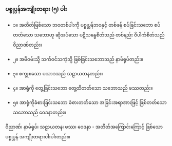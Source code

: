 ### ပစ္စုပ္ပန်အကျိုးတရား (၅) ပါး

- ၁။ အတိတ်ဖြစ်သော ဘဝတစ်ပါးကို ပစ္စုပ္ပန်ဘဝနှင့် တစ်ဖန် စပ်ခြင်းသဘော စပ်တတ်သော သဘောဟု ဆိုအပ်သော ပဋိသန္ဓေစိတ်သည် တစ်နည်း ဝိပါက်စိတ်သည် ဝိညာဏ်တည်း။

- ၂။ အမိဝမ်းသို့ သက်ဝင်သကဲ့သို့ ဖြစ်ခြင်းသဘောသည် နာမ်ရုပ်တည်း။

- ၃။ စက္ခုစသော ပသာဒသည် သဠာယတနတည်း။

- ၄။ အာရုံကို တွေ့ခြင်းသဘော တွေ့ထိတတ်သော သဘောသည် ဖဿတည်း။

- ၅။ အာရုံကိုခံစားခြင်းသဘော ခံစားတတ်သော အခြင်းအရာအားဖြင့် ဖြစ်တတ်သောသဘောသည် ဝေဒနာတည်း။

ဝိညာဏ်၊ နာမ်ရုပ်၊ သဠာယတန၊ ဖဿ၊ ဝေဒနာ - အတိတ်အကြောင်းကြောင့် ဖြစ်သော ပစ္စုပ္ပန် အကျိုးတရားငါးပါးတည်း။